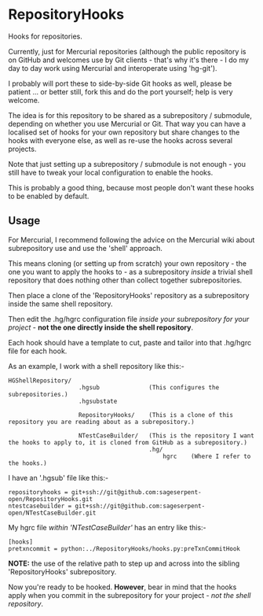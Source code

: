 RepositoryHooks
===============

Hooks for repositories.

Currently, just for Mercurial repositories (although the public repository is on GitHub and welcomes use by Git clients - that's why it's there - I do my day to day work using Mercurial and interoperate using 'hg-git').

I probably will port these to side-by-side Git hooks as well, please be patient ... or better still, fork this and do the port yourself; help is very welcome.

The idea is for this repository to be shared as a subrepository / submodule, depending on whether you use Mercurial or Git. That way you can have a localised set of hooks for your own repository but share changes to the hooks with everyone else, as well as re-use the hooks across several projects.

Note that just setting up a subrepository / submodule is not enough - you still have to tweak your local configuration to enable the hooks.

This is probably a good thing, because most people don't want these hooks to be enabled by default.

Usage
-----

For Mercurial, I recommend following the advice on the Mercurial wiki about subrepository use and use the 'shell' approach.

This means cloning (or setting up from scratch) your own repository - the one you want to apply the hooks to - as a subrepository *inside* a trivial shell repository that does nothing other than collect together subrepositories.

Then place a clone of the 'RepositoryHooks' repository as a subrepository inside the same shell repository.

Then edit the .hg/hgrc configuration file *inside your subrepository for your project* - **not the one directly inside the shell repository**.

Each hook should have a template to cut, paste and tailor into that .hg/hgrc file for each hook.

As an example, I work with a shell repository like this:-

	HGShellRepository/
						.hgsub				(This configures the subrepositories.)
						.hgsubstate

						RepositoryHooks/	(This is a clone of this repository you are reading about as a subrepository.)
						
						NTestCaseBuilder/	(This is the repository I want the hooks to apply to, it is cloned from GitHub as a subrepository.)
											.hg/
												hgrc	(Where I refer to the hooks.)
					
I have an '.hgsub' file like this:-

	repositoryhooks = git+ssh://git@github.com:sageserpent-open/RepositoryHooks.git
	ntestcasebuilder = git+ssh://git@github.com:sageserpent-open/NTestCaseBuilder.git

My hgrc file *within 'NTestCaseBuilder'* has an entry like this:-


	[hooks]
	pretxncommit = python:../RepositoryHooks/hooks.py:preTxnCommitHook
			
**NOTE:** the use of the relative path to step up and across into the sibling 'RepositoryHooks' subrepository.

Now you're ready to be hooked. **However**, bear in mind that the hooks apply when you commit in the subrepository for your project - *not the shell repository*.